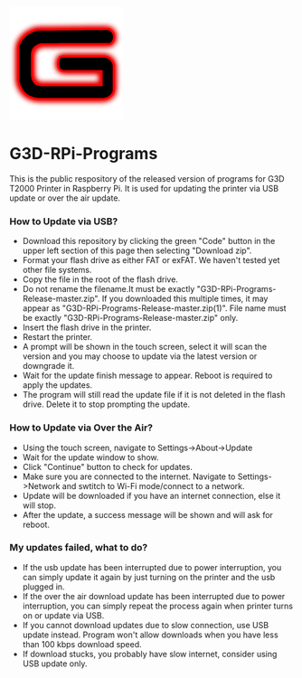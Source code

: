 ![G3D logo](documentation/images/g3d_logo.png)

# G3D-RPi-Programs
This is the public respository of the released version of programs 
for G3D T2000 Printer in Raspberry Pi. It is used for updating the
printer via USB update or over the air update.

### How to Update via USB?

* Download this repository by clicking the green "Code" button in the upper left
section of this page then selecting "Download zip".
* Format your flash drive as either FAT or exFAT. We haven't tested yet other file systems.
* Copy the file in the root of the flash drive. 
* Do not rename the filename.It must be exactly "G3D-RPi-Programs-Release-master.zip". If you downloaded this multiple times,
it may appear as "G3D-RPi-Programs-Release-master.zip(1)". File name must be exactly "G3D-RPi-Programs-Release-master.zip" only.
* Insert the flash drive in the printer.
* Restart the printer.
* A prompt will be shown in the touch screen, select it will scan the version and you may choose to update via the latest version or downgrade it.
* Wait for the update finish message to appear. Reboot is required to apply the updates.
* The program will still read the update file if it is not deleted in the flash drive. Delete it to stop prompting the update.

### How to Update via Over the Air?

* Using the touch screen, navigate to Settings->About->Update
* Wait for the update window to show.
* Click "Continue" button to check for updates.
* Make sure you are connected to the internet. Navigate to Settings->Network and 
swtitch to Wi-Fi mode/connect to a network.
* Update will be downloaded if you have an internet connection, else it will stop.
* After the update, a success message will be shown and will ask for reboot.

### My updates failed, what to do?

* If the usb update has been interrupted due to power interruption, 
you can simply update it again by just turning on the printer and the usb plugged in.
* If the over the air download update has been interrupted due to power interruption,
you can simply repeat the process again when printer turns on or update via USB.
* If you cannot download updates due to slow connection, use USB update instead.
Program won't allow downloads when you have less than 100 kbps download speed.
* If download stucks, you probably have slow internet, consider using USB update only.
